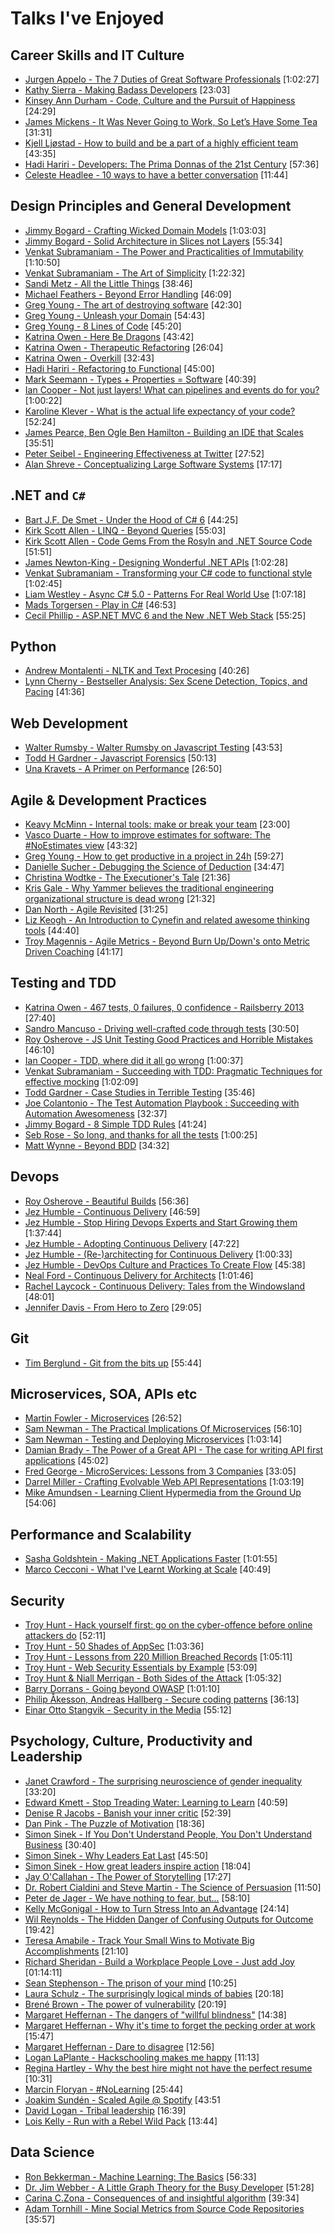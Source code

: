 # Talks I've Enjoyed

## Career Skills and IT Culture

- [Jurgen Appelo - The 7 Duties of Great Software Professionals](https://vimeo.com/99516367)  [1:02:27]
- [Kathy Sierra - Making Badass Developers](https://www.youtube.com/watch?v=FKTxC9pl-WM)  [23:03]
- [Kinsey Ann Durham - Code, Culture and the Pursuit of Happiness](https://www.youtube.com/watch?v=O98rt9Z11LU)  [24:29]
- [James Mickens - It Was Never Going to Work, So Let’s Have Some Tea](https://vimeo.com/146524997)  [31:31]
- [Kjell Ljøstad - How to build and be a part of a highly efficient team](https://vimeo.com/131748093)  [43:35]
- [Hadi Hariri - Developers: The Prima Donnas of the 21st Century](https://vimeo.com/52670824)  [57:36]
- [Celeste Headlee - 10 ways to have a better conversation](https://www.ted.com/talks/celeste_headlee_10_ways_to_have_a_better_conversation?language=en) [11:44]

## Design Principles and General Development

- [Jimmy Bogard - Crafting Wicked Domain Models](https://vimeo.com/43598193)  [1:03:03]
- [Jimmy Bogard - Solid Architecture in Slices not Layers](https://vimeo.com/131633177)  [55:34]
- [Venkat Subramaniam - The Power and Practicalities of Immutability](https://vimeo.com/131635253)  [1:10:50]
- [Venkat Subramaniam - The Art of Simplicity](https://www.youtube.com/watch?v=-ZPgO5USBoI)  [1:22:32]
- [Sandi Metz - All the Little Things](https://www.youtube.com/watch?v=8bZh5LMaSmE)  [38:46]
- [Michael Feathers - Beyond Error Handling](https://vimeo.com/99668845)  [46:09]
- [Greg Young - The art of destroying software](https://vimeo.com/108441214)  [42:30]
- [Greg Young - Unleash your Domain](https://vimeo.com/19428577)  [54:43]
- [Greg Young - 8 Lines of Code](http://www.infoq.com/presentations/8-lines-code-refactoring)  [45:20]
- [Katrina Owen - Here Be Dragons](https://www.youtube.com/watch?v=HsWLrSof-ns) [43:42]
- [Katrina Owen - Therapeutic Refactoring](https://www.youtube.com/watch?v=J4dlF0kcThQ)  [26:04]
- [Katrina Owen - Overkill](https://www.youtube.com/watch?v=qLpvc5r6Bb0)  [32:43]
- [Hadi Hariri - Refactoring to Functional](https://vimeo.com/111506976)  [45:00]
- [Mark Seemann - Types + Properties = Software](https://vimeo.com/144800642)  [40:39]
- [Ian Cooper - Not just layers! What can pipelines and events do for you?](https://vimeo.com/113584390)  [1:00:22]
- [Karoline Klever - What is the actual life expectancy of your code?](https://vimeo.com/142347209) [52:24]
- [James Pearce, Ben Ogle Ben Hamilton - Building an IDE that Scales](https://www.youtube.com/watch?v=WI_Q3PuqAiE) [35:51]
- [Peter Seibel - Engineering Effectiveness at Twitter](https://www.youtube.com/watch?v=8IyXcLFO9ns) [27:52]
- [Alan Shreve - Conceptualizing Large Software Systems](https://www.youtube.com/watch?v=2T6Prj82adg)  [17:17]

## .NET and `C#`

- [Bart J.F. De Smet - Under the Hood of C# 6](https://vimeo.com/144630847)  [44:25]
- [Kirk Scott Allen - LINQ - Beyond Queries](https://channel9.msdn.com/Blogs/matthijs/LINQ-Beyond-Queries-by-Scott-Allen) [55:03]
- [Kirk Scott Allen - Code Gems From the Rosyln and .NET Source Code](https://vimeo.com/131637370)  [51:51]
- [James Newton-King - Designing Wonderful .NET APIs](https://vimeo.com/97501377)  [1:02:28]
- [Venkat Subramaniam - Transforming your C# code to functional style](https://vimeo.com/97519532)  [1:02:45]
- [Liam Westley - Async C# 5.0 - Patterns For Real World Use](https://vimeo.com/97337304)  [1:07:18]
- [Mads Torgersen - Play in C#](https://www.youtube.com/watch?v=08klj0nZYK8)  [46:53]
- [Cecil Phillip - ASP.NET MVC 6 and the New .NET Web Stack](https://www.youtube.com/watch?v=6wecOOuhSuc)  [55:25]

## Python

- [Andrew Montalenti - NLTK and Text Procesing](https://vimeo.com/53062324)  [40:26]
- [Lynn Cherny - Bestseller Analysis: Sex Scene Detection, Topics, and Pacing](https://vimeo.com/74075845)  [41:36]

## Web Development

- [Walter Rumsby - Walter Rumsby on Javascript Testing](https://www.youtube.com/watch?v=TsUdM9UnnL0)  [43:53]
- [Todd H Gardner - Javascript Forensics](https://vimeo.com/133137606)  [50:13]
- [Una Kravets - A Primer on Performance](https://vimeo.com/139912217)  [26:50]

## Agile & Development Practices

- [Keavy McMinn - Internal tools: make or break your team](https://vimeo.com/68762928)  [23:00]
- [Vasco Duarte - How to improve estimates for software: The #NoEstimates view](https://www.youtube.com/watch?v=7ud-4bKJr8k)  [43:32]
- [Greg Young - How to get productive in a project in 24h](https://www.youtube.com/watch?v=KaLROwp-VDY)  [59:27]
- [Danielle Sucher - Debugging the Science of Deduction](https://vimeo.com/111108891)  [34:47]
- [Christina Wodtke - The Executioner's Tale](https://vimeo.com/86392023)  [21:36]
- [Kris Gale - Why Yammer believes the traditional engineering organizational structure is dead wrong](https://www.youtube.com/watch?v=RsWZNaaic1k)  [21:32]
- [Dan North - Agile Revisited](https://www.youtube.com/watch?v=pcLbkmvqfiY)  [31:25]
- [Liz Keogh - An Introduction to Cynefin and related awesome thinking tools](https://vimeo.com/144981699)  [44:40]
- [Troy Magennis - Agile Metrics - Beyond Burn Up/Down's onto Metric Driven Coaching](https://vimeo.com/144824390)  [41:17]

## Testing and TDD

- [Katrina Owen - 467 tests, 0 failures, 0 confidence - Railsberry 2013](https://vimeo.com/68730418)  [27:40]
- [Sandro Mancuso - Driving well-crafted code through tests](https://vimeo.com/120567335)  [30:50]
- [Roy Osherove - JS Unit Testing Good Practices and Horrible Mistakes](https://www.youtube.com/watch?v=iP0Vl-vU3XM)  [46:10]
- [Ian Cooper - TDD, where did it all go wrong](https://vimeo.com/68375232)  [1:00:37]
- [Venkat Subramaniam - Succeeding with TDD: Pragmatic Techniques for effective mocking](https://vimeo.com/68383352) [1:02:09]
- [Todd Gardner - Case Studies in Terrible Testing](https://vimeo.com/144684986)  [35:46]
- [Joe Colantonio - The Test Automation Playbook : Succeeding with Automation Awesomeness](https://vimeo.com/144831370) [32:37]
- [Jimmy Bogard - 8 Simple TDD Rules](https://vimeo.com/111091466)  [41:24]
- [Seb Rose - So long, and thanks for all the tests](https://vimeo.com/105861375)  [1:00:25]
- [Matt Wynne - Beyond BDD](https://vimeo.com/143941147) [34:32]

## Devops

- [Roy Osherove - Beautiful Builds](https://vimeo.com/97516289)   [56:36]
- [Jez Humble - Continuous Delivery](https://www.youtube.com/watch?v=skLJuksCRTw)  [46:59]
- [Jez Humble - Stop Hiring Devops Experts and Start Growing them](https://www.youtube.com/watch?v=6m9nCtyn6kE)  [1:37:44]
- [Jez Humble - Adopting Continuous Delivery](https://vimeo.com/68320415)  [47:22]
- [Jez Humble - (Re-)architecting for Continuous Delivery](https://vimeo.com/68226813)  [1:00:33]
- [Jez Humble - DevOps Culture and Practices To Create Flow](https://www.youtube.com/watch?v=oX8af9kLhlk)  [45:38]
- [Neal Ford - Continuous Delivery for Architects](https://vimeo.com/105751212) [1:01:46]
- [Rachel Laycock - Continuous Delivery: Tales from the Windowsland](https://www.youtube.com/watch?v=TpzRuUB9r9o)  [48:01]
- [Jennifer Davis - From Hero to Zero](https://vimeo.com/104252736)  [29:05]

## Git

- [Tim Berglund - Git from the bits up](https://www.youtube.com/watch?v=MYP56QJpDr4)  [55:44]

## Microservices, SOA, APIs etc

- [Martin Fowler - Microservices](https://www.youtube.com/watch?v=wgdBVIX9ifA) [26:52]
- [Sam Newman - The Practical Implications Of Microservices](https://vimeo.com/99531595)  [56:10]
- [Sam Newman - Testing and Deploying Microservices](https://vimeo.com/100930174)  [1:03:14]
- [Damian Brady - The Power of a Great API - The case for writing API first applications](http://tv.ssw.com/6384/the-power-of-a-great-api-the-case-for-writing-api-first-applications-damian-brady-at-ddd-melbourne-2015) [45:02]
- [Fred George - MicroServices: Lessons from 3 Companies](https://vimeo.com/111627195)  [33:05]
- [Darrel Miller - Crafting Evolvable Web API Representations](https://vimeo.com/131643022)  [1:03:19]
- [Mike Amundsen - Learning Client Hypermedia from the Ground Up](https://vimeo.com/131642790)  [54:06]

## Performance and Scalability

- [Sasha Goldshtein - Making .NET Applications Faster](https://vimeo.com/131636651)  [1:01:55]
- [Marco Cecconi - What I've Learnt Working at Scale](https://vimeo.com/144799320)  [40:49]

## Security

- [Troy Hunt - Hack yourself first: go on the cyber-offence before online attackers do](http://www.youtube.com/watch?v=d_tWyqaQ2Jk)  [52:11]
- [Troy Hunt - 50 Shades of AppSec](https://vimeo.com/153220272)  [1:03:36]
- [Troy Hunt - Lessons from 220 Million Breached Records](https://vimeo.com/154958732) [1:05:11]
- [Troy Hunt - Web Security Essentials by Example](https://vimeo.com/154962595)  [53:09]
- [Troy Hunt & Niall Merrigan - Both Sides of the Attack](https://vimeo.com/154956509)  [1:05:32]
- [Barry Dorrans - Going beyond OWASP](https://vimeo.com/131642364)  [1:01:10]
- [Philip Åkesson, Andreas Hallberg - Secure coding patterns](https://vimeo.com/110897723)  [36:13]
- [Einar Otto Stangvik - Security in the Media](https://vimeo.com/154961992)  [55:12]

## Psychology, Culture, Productivity and Leadership

- [Janet Crawford - The surprising neuroscience of gender inequality](http://www.webstock.org.nz/talks/the-surprising-neuroscience-of-gender-inequality-2/)  [33:20]
- [Edward Kmett - Stop Treading Water: Learning to Learn](https://yow.eventer.com/yow-2014-1222/stop-treading-water-learning-to-learn-by-edward-kmett-1750)  [40:59]
- [Denise R Jacobs - Banish your inner critic](https://vimeo.com/channels/ndc2014/97318800)  [52:39]
- [Dan Pink - The Puzzle of Motivation](https://www.youtube.com/watch?v=rrkrvAUbU9Y)  [18:36]
- [Simon Sinek - If You Don't Understand People, You Don't Understand Business](https://vimeo.com/26774102)  [30:40]
- [Simon Sinek - Why Leaders Eat Last](https://vimeo.com/79899786)  [45:50]
- [Simon Sinek - How great leaders inspire action](https://www.ted.com/talks/simon_sinek_how_great_leaders_inspire_action)  [18:04]
- [Jay O'Callahan - The Power of Storytelling](https://vimeo.com/14806071)  [17:27]
- [Dr. Robert Cialdini and Steve Martin - The Science of Persuasion](https://www.youtube.com/watch?v=cFdCzN7RYbw)  [11:50]
- [Peter de Jager - We have nothing to fear, but...](https://vimeo.com/135063614)  [58:10]
- [Kelly McGonigal - How to Turn Stress Into an Advantage](https://vimeo.com/131589177)  [24:14]
- [Wil Reynolds - The Hidden Danger of Confusing Outputs for Outcome](https://vimeo.com/130879614)  [19:42]
- [Teresa Amabile - Track Your Small Wins to Motivate Big Accomplishments](https://vimeo.com/49179452)  [21:10]
- [Richard Sheridan - Build a Workplace People Love - Just add Joy](https://vimeo.com/144370269)  [01:14:11]
- [Sean Stephenson - The prison of your mind](https://www.youtube.com/watch?v=VaRO5-V1uK0)  [10:25]
- [Laura Schulz - The surprisingly logical minds of babies](http://www.ted.com/talks/laura_schulz_the_surprisingly_logical_minds_of_babies)  [20:18]
- [Brené Brown - The power of vulnerability](http://www.ted.com/talks/brene_brown_on_vulnerability)  [20:19]
- [Margaret Heffernan - The dangers of "willful blindness"](http://www.ted.com/talks/margaret_heffernan_the_dangers_of_willful_blindness) [14:38]
- [Margaret Heffernan - Why it's time to forget the pecking order at work](http://www.ted.com/talks/margaret_heffernan_why_it_s_time_to_forget_the_pecking_order_at_work)  [15:47]
- [Margaret Heffernan - Dare to disagree](http://www.ted.com/talks/margaret_heffernan_dare_to_disagree)  [12:56]
- [Logan LaPlante - Hackschooling makes me happy](https://www.youtube.com/watch?v=h11u3vtcpaY)  [11:13]
- [Regina Hartley - Why the best hire might not have the perfect resume](http://www.ted.com/talks/regina_hartley_why_the_best_hire_might_not_have_the_perfect_resume)  [10:31]
- [Marcin Floryan - #NoLearning](https://vimeo.com/98735572)  [25:44]
- [Joakim Sundén - Scaled Agile @ Spotify](https://vimeo.com/111131934)  [43:51
- [David Logan - Tribal leadership](https://www.ted.com/talks/david_logan_on_tribal_leadership?language=en) [16:39]
- [Lois Kelly - Run with a Rebel Wild Pack](https://www.youtube.com/watch?v=WGcrwz7X4B0) [13:44]


## Data Science

- [Ron Bekkerman - Machine Learning: The Basics](https://www.youtube.com/watch?v=wjTJVhmu1JM)  [56:33]
- [Dr. Jim Webber - A Little Graph Theory for the Busy Developer](https://www.youtube.com/watch?v=9Gcjkoaa0ZI)  [51:28]
- [Carina C.Zona - Consequences of and insightful algorithm](https://vimeo.com/137770918)  [39:34]
- [Adam Tornhill - Mine Social Metrics from Source Code Repositories](https://vimeo.com/144670188)  [35:57]
